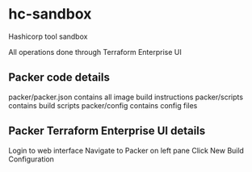 # hc-sandbox
Hashicorp tool sandbox


All operations done through Terraform Enterprise UI

## Packer code details

packer/packer.json contains all image build instructions
packer/scripts contains build scripts
packer/config contains config files

## Packer Terraform Enterprise UI details

Login to web interface
Navigate to Packer on left pane
Click New Build Configuration
